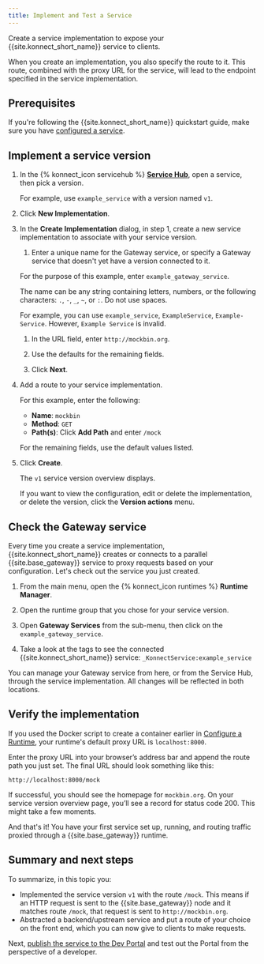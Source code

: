 ```yaml
---
title: Implement and Test a Service
---
```


Create a service implementation to expose your {{site.konnect_short_name}} service to clients.

When you create an implementation, you also specify the route to it. This route,
combined with the proxy URL for the service, will lead to the endpoint
specified in the service implementation.

## Prerequisites

If you're following the {{site.konnect_short_name}} quickstart guide,
make sure you have
[configured a service](/konnect/getting-started/configure-service).

## Implement a service version

1. In the {% konnect_icon servicehub %} [**Service Hub**](https://cloud.konghq.com/servicehub), open a service, then pick a version.

    For example, use `example_service` with a version named `v1`.

1. Click **New Implementation**.

1. In the **Create Implementation** dialog, in step 1, create a new service
implementation to associate with your service version.

    1. Enter a unique name for the Gateway service, or
    specify a Gateway service that doesn't yet have a version connected to it.

      For the purpose of this example, enter `example_gateway_service`.

      The name can be any string containing letters, numbers, or the following
      characters: `.`, `-`, `_`, `~`, or `:`. Do not use spaces.

      For example, you can use `example_service`, `ExampleService`, `Example-Service`.
      However, `Example Service` is invalid.

    1. In the URL field, enter `http://mockbin.org`.

    1. Use the defaults for the remaining fields.

    1. Click **Next**.

1. Add a route to your service implementation.

    For this example, enter the following:

    * **Name**: `mockbin`
    * **Method**: `GET`
    * **Path(s)**: Click **Add Path** and enter `/mock`

    For the remaining fields, use the default values listed.

1. Click **Create**.

    The `v1` service version overview displays.

    If you want to view the configuration, edit or delete the implementation,
    or delete the version, click the **Version actions** menu.

## Check the Gateway service

Every time you create a service implementation, {{site.konnect_short_name}} creates or connects to
a parallel {{site.base_gateway}} service to proxy requests based on your configuration.
Let's check out the service you just created.

1. From the main menu, open the {% konnect_icon runtimes %} **Runtime Manager**.

1. Open the runtime group that you chose for your service version.

1. Open **Gateway Services** from the sub-menu, then click on the `example_gateway_service`.

1. Take a look at the tags to see the connected {{site.konnect_short_name}} service: `_KonnectService:example_service`

You can manage your Gateway service from here, or from the Service Hub, through the service implementation.
All changes will be reflected in both locations.

## Verify the implementation

If you used the Docker script to create a container
earlier in [Configure a Runtime](/konnect/getting-started/configure-runtime/),
your runtime's default proxy URL is `localhost:8000`.

Enter the proxy URL into your browser’s address bar and append the route path
you just set. The final URL should look something like this:

```
http://localhost:8000/mock
```

If successful, you should see the homepage for `mockbin.org`. On your service
version overview page, you’ll see a record for status code 200. This might
take a few moments.

And that's it! You have your first service set up, running, and routing
traffic proxied through a {{site.base_gateway}} runtime.

## Summary and next steps

To summarize, in this topic you:

* Implemented the service version `v1` with the route `/mock`. This means if an HTTP
request is sent to the {{site.base_gateway}} node and it matches route `/mock`, that
request is sent to `http://mockbin.org`.
* Abstracted a backend/upstream service and put a route of your choice on the
front end, which you can now give to clients to make requests.

Next, [publish the service to the Dev Portal](/konnect/getting-started/publish-service/)
and test out the Portal from the perspective of a developer.
